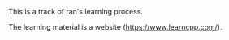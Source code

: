 This is a track of ran's learning process.

The learning material is a website (https://www.learncpp.com/).
